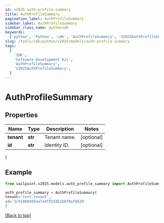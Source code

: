 ```yaml
---
id: v2025-auth-profile-summary
title: AuthProfileSummary
pagination_label: AuthProfileSummary
sidebar_label: AuthProfileSummary
sidebar_class_name: pythonsdk
keywords:
  ['python', 'Python', 'sdk', 'AuthProfileSummary', 'V2025AuthProfileSummary']
slug: /tools/sdk/python/v2025/models/auth-profile-summary
tags:
  [
    'SDK',
    'Software Development Kit',
    'AuthProfileSummary',
    'V2025AuthProfileSummary',
  ]
---
```


# AuthProfileSummary

## Properties

| Name       | Type    | Description  | Notes      |
| ---------- | ------- | ------------ | ---------- |
| **tenant** | **str** | Tenant name. | [optional] |
| **id**     | **str** | Identity ID. | [optional] |

}

## Example

```python
from sailpoint.v2025.models.auth_profile_summary import AuthProfileSummary

auth_profile_summary = AuthProfileSummary(
tenant='test-tenant',
id='2c91808458ae7a4f0158b1bbf8af0628'
)

```

[[Back to top]](#)
